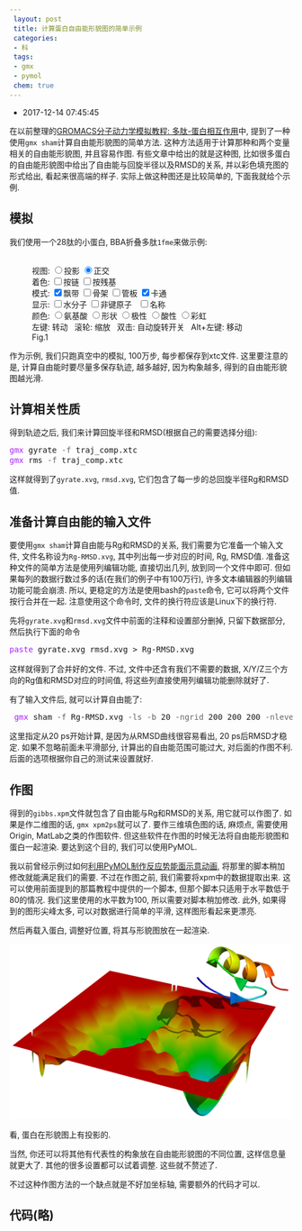 ```yaml
---
 layout: post
 title: 计算蛋白自由能形貌图的简单示例
 categories:
 - 科
 tags:
 - gmx
 - pymol
 chem: true
---
```


- 2017-12-14 07:45:45

在以前整理的[GROMACS分子动力学模拟教程: 多肽-蛋白相互作用](https://jerkwin.github.io/2017/10/20/GROMACS%E5%88%86%E5%AD%90%E5%8A%A8%E5%8A%9B%E5%AD%A6%E6%A8%A1%E6%8B%9F%E6%95%99%E7%A8%8B-%E5%A4%9A%E8%82%BD-%E8%9B%8B%E7%99%BD%E7%9B%B8%E4%BA%92%E4%BD%9C%E7%94%A8/)中, 提到了一种使用`gmx sham`计算自由能形貌图的简单方法. 这种方法适用于计算那种和两个变量相关的自由能形貌图, 并且容易作图. 有些文章中给出的就是这种图, 比如很多蛋白的自由能形貌图中给出了自由能与回旋半径以及RMSD的关系, 并以彩色填充图的形式给出, 看起来很高端的样子. 实际上做这种图还是比较简单的, 下面我就给个示例.

## 模拟

我们使用一个28肽的小蛋白, BBA折叠多肽`1fme`来做示例:

<figure><script>var Mol1=new ChemDoodle.TransformCanvas3D('Mol-1',642,396);Mol1.specs.shapes_color = '#fff';Mol1.specs.backgroundColor = 'black';Mol1.specs.compass_display = true;Mol1.specs.set3DRepresentation('Ball and Stick');Mol1.specs.projectionPerspective_3D = false;Mol1.specs.proteins_ribbonCartoonize = true;Mol1.handle = null;Mol1.timeout = 15;Mol1.specs.crystals_unitCellLineWidth = 1.5;Mol1.specs.nucleics_residueColor = 'rainbow';Mol1.specs.proteins_residueColor= 'rainbow';Mol1.startAnimation = ChemDoodle._AnimatorCanvas.prototype.startAnimation;Mol1.stopAnimation = ChemDoodle._AnimatorCanvas.prototype.stopAnimation;Mol1.isRunning = ChemDoodle._AnimatorCanvas.prototype.isRunning;Mol1.dblclick = ChemDoodle.RotatorCanvas.prototype.dblclick;Mol1.nextFrame = function(delta){var matrix = [];ChemDoodle.lib.mat4.identity(matrix);var change = delta*Math.PI/15000;ChemDoodle.lib.mat4.rotate(matrix,change,[1,0,0]);ChemDoodle.lib.mat4.rotate(matrix,change,[0,1,0]);ChemDoodle.lib.mat4.rotate(matrix,change,[0,0,1]);ChemDoodle.lib.mat4.multiply(this.rotationMatrix, matrix)};var Fmol='HEADER    DE NOVO PROTEIN                         16-AUG-00   1FME              \nTITLE     SOLUTION STRUCTURE OF FSD-EY, A NOVEL PEPTIDE ASSUMING A              \nTITLE    2 BETA-BETA-ALPHA FOLD                                                 \nCOMPND    MOL_ID: 1;                                                            \nCOMPND   2 MOLECULE: FSD-EY PEPTIDE;                                            \nCOMPND   3 CHAIN: A;                                                            \nCOMPND   4 ENGINEERED: YES                                                      \nSOURCE    MOL_ID: 1;                                                            \nSOURCE   2 SYNTHETIC: YES;                                                      \nSOURCE   3 OTHER_DETAILS: POINT MUTANT OF SEQUENCE GENERATED BY ORBIT           \nSOURCE   4 DESIGN PROCESS                                                       \nKEYWDS    BETA-BETA-ALPHA, ZINC FINGER, FSD-1, DESIGNED PROTEIN, DE             \nKEYWDS   2 NOVO PROTEIN                                                         \nEXPDTA    SOLUTION NMR                                                          \nNUMMDL    34                                                                    \nAUTHOR    C.A.SARISKY,S.L.MAYO                                                  \nREVDAT   2   24-FEB-09 1FME    1       VERSN                                    \nREVDAT   1   21-APR-01 1FME    0                                                \nJRNL        AUTH   C.A.SARISKY,S.L.MAYO                                         \nJRNL        TITL   THE BETA-BETA-ALPHA FOLD: EXPLORATIONS IN SEQUENCE           \nJRNL        TITL 2 SPACE.                                                       \nJRNL        REF    J.MOL.BIOL.                   V. 307  1411 2001              \nJRNL        REFN                   ISSN 0022-2836                               \nJRNL        PMID   11292351                                                     \nJRNL        DOI    10.1006/JMBI.2000.4345                                       \nREMARK   1                                                                      \nREMARK   2                                                                      \nREMARK   2 RESOLUTION. NOT APPLICABLE.                                          \nREMARK   3                                                                      \nREMARK   3 REFINEMENT.                                                          \nREMARK   3   PROGRAM     : X-PLOR 3.857                                         \nREMARK   3   AUTHORS     : BRUNGER                                              \nREMARK   3                                                                      \nREMARK   3  OTHER REFINEMENT REMARKS: NULL                                      \nREMARK   4                                                                      \nREMARK   4 1FME COMPLIES WITH FORMAT V. 3.15, 01-DEC-08                         \nREMARK 100                                                                      \nREMARK 100 THIS ENTRY HAS BEEN PROCESSED BY RCSB ON 25-AUG-00.                  \nREMARK 100 THE RCSB ID CODE IS RCSB011711.                                      \nREMARK 210                                                                      \nREMARK 210 EXPERIMENTAL DETAILS                                                 \nREMARK 210  EXPERIMENT TYPE                : NMR                                \nREMARK 210  TEMPERATURE           (KELVIN) : 280                                \nREMARK 210  PH                             : 5.0                                \nREMARK 210  IONIC STRENGTH                 : NULL                               \nREMARK 210  PRESSURE                       : AMBIENT                            \nREMARK 210  SAMPLE CONTENTS                : 2 MM PEPTIDE; 2 MM PEPTIDE         \nREMARK 210                                                                      \nREMARK 210  NMR EXPERIMENTS CONDUCTED      : 2D NOESY, DQF-COSY, TOCSY          \nREMARK 210  SPECTROMETER FIELD STRENGTH    : 600 MHZ                            \nREMARK 210  SPECTROMETER MODEL             : UNITYPLUS                          \nREMARK 210  SPECTROMETER MANUFACTURER      : VARIAN                             \nREMARK 210                                                                      \nREMARK 210  STRUCTURE DETERMINATION.                                            \nREMARK 210   SOFTWARE USED                 : ANSIG, VNMR 6.1                    \nREMARK 210   METHOD USED                   : X-PLOR: DISTANCE GEOMETRY,         \nREMARK 210                                   REFINEMENT                         \nREMARK 210                                                                      \nREMARK 210 CONFORMERS, NUMBER CALCULATED   : 49                                 \nREMARK 210 CONFORMERS, NUMBER SUBMITTED    : 34                                 \nREMARK 210 CONFORMERS, SELECTION CRITERIA  : STRUCTURES WITH THE LEAST          \nREMARK 210                                   RESTRAINT VIOLATIONS               \nREMARK 210                                                                      \nREMARK 210 BEST REPRESENTATIVE CONFORMER IN THIS ENSEMBLE : NULL                \nREMARK 210                                                                      \nREMARK 210 REMARK: NULL                                                         \nREMARK 215                                                                      \nREMARK 215 NMR STUDY                                                            \nREMARK 215 THE COORDINATES IN THIS ENTRY WERE GENERATED FROM SOLUTION           \nREMARK 215 NMR DATA.  PROTEIN DATA BANK CONVENTIONS REQUIRE THAT                \nREMARK 215 CRYST1 AND SCALE RECORDS BE INCLUDED, BUT THE VALUES ON              \nREMARK 215 THESE RECORDS ARE MEANINGLESS.                                       \nREMARK 500                                                                      \nREMARK 500 GEOMETRY AND STEREOCHEMISTRY                                         \nREMARK 500 SUBTOPIC: TORSION ANGLES                                             \nREMARK 500                                                                      \nREMARK 500 TORSION ANGLES OUTSIDE THE EXPECTED RAMACHANDRAN REGIONS:            \nREMARK 500 (M=MODEL NUMBER; RES=RESIDUE NAME; C=CHAIN IDENTIFIER;               \nREMARK 500 SSEQ=SEQUENCE NUMBER; I=INSERTION CODE).                             \nREMARK 500                                                                      \nREMARK 500 STANDARD TABLE:                                                      \nREMARK 500 FORMAT:(10X,I3,1X,A3,1X,A1,I4,A1,4X,F7.2,3X,F7.2)                    \nREMARK 500                                                                      \nREMARK 500 EXPECTED VALUES: GJ KLEYWEGT AND TA JONES (1996). PHI/PSI-           \nREMARK 500 CHOLOGY: RAMACHANDRAN REVISITED. STRUCTURE 4, 1395 - 1400            \nREMARK 500                                                                      \nREMARK 500  M RES CSSEQI        PSI       PHI                                   \nREMARK 500  1 TYR A   7      -68.79   -126.50                                   \nREMARK 500  1 LYS A   8       59.16   -118.77                                   \nREMARK 500  1 PHE A  21      -74.37    -68.42                                   \nREMARK 500  2 TYR A   3      153.35    -48.62                                   \nREMARK 500  2 THR A   4       31.46    -98.45                                   \nREMARK 500  2 TYR A   7      -68.65   -124.11                                   \nREMARK 500  2 LYS A   8       60.97   -115.62                                   \nREMARK 500  2 PHE A  21      -73.17    -64.51                                   \nREMARK 500  3 TYR A   3      154.82    -49.72                                   \nREMARK 500  3 TYR A   7      -64.92   -124.37                                   \nREMARK 500  3 PHE A  21      -73.89    -63.47                                   \nREMARK 500  4 TYR A   7      -77.44   -126.49                                   \nREMARK 500  4 LYS A   8       53.61   -109.76                                   \nREMARK 500  5 ASN A  14      121.44   -170.73                                   \nREMARK 500  5 PHE A  21      -74.56    -68.78                                   \nREMARK 500  6 PHE A  21      -75.78    -71.17                                   \nREMARK 500  8 TYR A   3      171.06    -50.29                                   \nREMARK 500  8 ASN A  14      130.87   -175.09                                   \nREMARK 500  8 GLU A  17      -70.07    -61.47                                   \nREMARK 500  9 THR A   4       54.14   -107.27                                   \nREMARK 500  9 ALA A   5     -162.36    -58.54                                   \nREMARK 500  9 LYS A   6      150.70    176.87                                   \nREMARK 500  9 TYR A   7      -44.05   -142.30                                   \nREMARK 500  9 PHE A  21      -73.79    -69.30                                   \nREMARK 500 10 GLN A   2     -164.24   -104.78                                   \nREMARK 500 10 TYR A   3      162.25    -47.30                                   \nREMARK 500 10 PHE A  21      -73.65    -64.74                                   \nREMARK 500 11 GLN A   2     -168.74   -108.92                                   \nREMARK 500 11 TYR A   3      162.88    -47.49                                   \nREMARK 500 11 PHE A  21      -74.66    -63.63                                   \nREMARK 500 12 THR A   4       42.82   -109.43                                   \nREMARK 500 12 PHE A  21      -73.10    -65.62                                   \nREMARK 500 13 TYR A   7      -63.24   -139.55                                   \nREMARK 500 14 TYR A   3      179.12    -54.52                                   \nREMARK 500 14 TYR A   7      -77.50   -125.41                                   \nREMARK 500 14 LYS A   8       54.48   -118.15                                   \nREMARK 500 14 PHE A  25      -96.24    -59.33                                   \nREMARK 500 14 LYS A  26      -70.10   -151.86                                   \nREMARK 500 15 TYR A   3      176.71    -51.74                                   \nREMARK 500 15 TYR A   7      -75.71   -125.79                                   \nREMARK 500 15 LYS A   8       55.95   -118.54                                   \nREMARK 500 15 PHE A  25      -95.04    -55.15                                   \nREMARK 500 15 LYS A  26      -62.25   -151.45                                   \nREMARK 500 16 TYR A   7      -54.50   -124.39                                   \nREMARK 500 16 PHE A  25      -93.56    -50.13                                   \nREMARK 500 16 LYS A  26      -65.71   -147.39                                   \nREMARK 500 17 TYR A   3      165.34    -49.53                                   \nREMARK 500 17 PHE A  21      -73.90    -69.56                                   \nREMARK 500 18 TYR A   3     -170.39    -69.44                                   \nREMARK 500 18 THR A   4      -71.39   -108.25                                   \nREMARK 500 18 ALA A   5      111.22     48.54                                   \nREMARK 500 18 TYR A   7      -79.24   -123.99                                   \nREMARK 500 18 LYS A   8       59.41   -113.07                                   \nREMARK 500 19 THR A   4      -77.67   -110.20                                   \nREMARK 500 19 ALA A   5      110.43     54.79                                   \nREMARK 500 19 ASN A  14      139.67   -170.77                                   \nREMARK 500 19 PHE A  21      -76.11    -66.02                                   \nREMARK 500 20 THR A   4      -75.10   -111.24                                   \nREMARK 500 20 ALA A   5      117.11     55.70                                   \nREMARK 500 20 ASN A  14      133.33   -175.45                                   \nREMARK 500 20 PHE A  21      -74.25    -67.02                                   \nREMARK 500 21 THR A   4       57.90   -108.52                                   \nREMARK 500 21 ALA A   5     -162.41    -59.06                                   \nREMARK 500 21 LYS A   6      142.76    176.04                                   \nREMARK 500 21 LYS A   8      -62.77     68.21                                   \nREMARK 500 21 PHE A  21      -73.93    -68.92                                   \nREMARK 500 21 PHE A  25       67.64   -111.10                                   \nREMARK 500 22 TYR A   3      160.13    -47.71                                   \nREMARK 500 22 PHE A  21      -74.24    -80.86                                   \nREMARK 500 22 PHE A  25      -92.15    -59.57                                   \nREMARK 500 22 LYS A  26      -63.85   -153.43                                   \nREMARK 500 23 GLN A   2     -156.06    -95.69                                   \nREMARK 500 23 TYR A   3      144.21    -28.40                                   \nREMARK 500 23 THR A   4       27.52   -158.19                                   \nREMARK 500 23 LYS A   8       57.95   -154.03                                   \nREMARK 500 23 PHE A  21      -74.17    -58.78                                   \nREMARK 500 24 PHE A  21      -73.64    -67.87                                   \nREMARK 500 24 PHE A  25      -91.95    -56.22                                   \nREMARK 500 24 LYS A  26      -62.34   -147.63                                   \nREMARK 500 25 GLN A   2     -156.19   -163.37                                   \nREMARK 500 25 TYR A   3      141.39    -25.25                                   \nREMARK 500 25 THR A   4       25.23   -156.18                                   \nREMARK 500 25 TYR A   7      -60.13   -126.70                                   \nREMARK 500 26 TYR A   3      171.80    -54.99                                   \nREMARK 500 26 ASN A  14      137.84   -171.23                                   \nREMARK 500 26 PHE A  25      -94.84    -49.00                                   \nREMARK 500 26 LYS A  26      -67.64   -152.13                                   \nREMARK 500 27 GLN A   2     -154.84   -158.76                                   \nREMARK 500 27 TYR A   3      137.47    -30.02                                   \nREMARK 500 27 THR A   4       25.71   -158.26                                   \nREMARK 500 27 LYS A   8       57.67   -154.21                                   \nREMARK 500 27 ARG A  13       30.52    -98.35                                   \nREMARK 500 27 PHE A  21      -73.44    -61.23                                   \nREMARK 500 27 PHE A  25       65.12   -102.85                                   \nREMARK 500 28 GLN A   2     -156.39   -161.05                                   \nREMARK 500 28 TYR A   3      137.87    -22.67                                   \nREMARK 500 28 THR A   4       24.11   -156.47                                   \nREMARK 500 28 TYR A   7      -68.03   -125.72                                   \nREMARK 500 28 LYS A   8       51.44   -108.08                                   \nREMARK 500 28 PHE A  21      -72.78    -60.26                                   \nREMARK 500 28 PHE A  25       47.62    -91.79                                   \nREMARK 500 29 GLN A   2     -157.44   -137.95                                   \nREMARK 500 29 TYR A   3      145.64    -27.26                                   \nREMARK 500 29 THR A   4       21.88   -155.81                                   \nREMARK 500 29 PHE A  21      -74.73    -72.18                                   \nREMARK 500 30 GLN A   2     -158.25     53.75                                   \nREMARK 500 30 TYR A   3      136.36    -15.23                                   \nREMARK 500 30 THR A   4       21.65   -153.65                                   \nREMARK 500 30 PHE A  21      -75.02    -62.59                                   \nREMARK 500 31 GLN A   2      174.12     55.23                                   \nREMARK 500 31 TYR A   3      175.57    -52.30                                   \nREMARK 500 31 PHE A  25      -98.38    -54.54                                   \nREMARK 500 31 LYS A  26      -46.86   -153.56                                   \nREMARK 500 32 GLN A   2     -157.81   -140.11                                   \nREMARK 500 32 TYR A   3      140.22    -21.01                                   \nREMARK 500 32 THR A   4       21.45   -155.27                                   \nREMARK 500 32 ALA A   5     -161.48    -62.34                                   \nREMARK 500 32 LYS A   6      -27.66   -177.55                                   \nREMARK 500 32 TYR A   7      -89.55     54.16                                   \nREMARK 500 32 LYS A   8      -60.46    -94.16                                   \nREMARK 500 33 TYR A   3     -155.39     30.54                                   \nREMARK 500 33 THR A   4       33.67     93.92                                   \nREMARK 500 33 TYR A   7      -67.93   -124.44                                   \nREMARK 500 34 TYR A   3     -155.48     29.90                                   \nREMARK 500 34 THR A   4       35.74     89.03                                   \nREMARK 500 34 PHE A  21      -73.10    -64.52                                   \nREMARK 500                                                                      \nREMARK 500 REMARK: NULL                                                         \nREMARK 500                                                                      \nREMARK 500 GEOMETRY AND STEREOCHEMISTRY                                         \nREMARK 500 SUBTOPIC: PLANAR GROUPS                                              \nREMARK 500                                                                      \nREMARK 500 PLANAR GROUPS IN THE FOLLOWING RESIDUES HAVE A TOTAL                 \nREMARK 500 RMS DISTANCE OF ALL ATOMS FROM THE BEST-FIT PLANE                    \nREMARK 500 BY MORE THAN AN EXPECTED VALUE OF 6*RMSD, WITH AN                    \nREMARK 500 RMSD 0.02 ANGSTROMS, OR AT LEAST ONE ATOM HAS                        \nREMARK 500 AN RMSD GREATER THAN THIS VALUE                                      \nREMARK 500 (M=MODEL NUMBER; RES=RESIDUE NAME; C=CHAIN IDENTIFIER;               \nREMARK 500 SSEQ=SEQUENCE NUMBER; I=INSERTION CODE).                             \nREMARK 500                                                                      \nREMARK 500  M RES CSSEQI        RMS     TYPE                                    \nREMARK 500  1 ARG A  10         0.29    SIDE_CHAIN                              \nREMARK 500  1 ARG A  13         0.32    SIDE_CHAIN                              \nREMARK 500  1 ARG A  19         0.21    SIDE_CHAIN                              \nREMARK 500  1 ARG A  28         0.32    SIDE_CHAIN                              \nREMARK 500  2 ARG A  10         0.26    SIDE_CHAIN                              \nREMARK 500  2 ARG A  13         0.25    SIDE_CHAIN                              \nREMARK 500  2 ARG A  19         0.29    SIDE_CHAIN                              \nREMARK 500  2 ARG A  28         0.21    SIDE_CHAIN                              \nREMARK 500  3 ARG A  10         0.28    SIDE_CHAIN                              \nREMARK 500  3 ARG A  13         0.30    SIDE_CHAIN                              \nREMARK 500  3 ARG A  19         0.29    SIDE_CHAIN                              \nREMARK 500  3 ARG A  28         0.21    SIDE_CHAIN                              \nREMARK 500  4 ARG A  10         0.22    SIDE_CHAIN                              \nREMARK 500  4 ARG A  13         0.24    SIDE_CHAIN                              \nREMARK 500  4 ARG A  19         0.20    SIDE_CHAIN                              \nREMARK 500  4 ARG A  28         0.29    SIDE_CHAIN                              \nREMARK 500  5 ARG A  10         0.31    SIDE_CHAIN                              \nREMARK 500  5 ARG A  13         0.23    SIDE_CHAIN                              \nREMARK 500  5 ARG A  19         0.31    SIDE_CHAIN                              \nREMARK 500  5 ARG A  28         0.31    SIDE_CHAIN                              \nREMARK 500  6 ARG A  10         0.28    SIDE_CHAIN                              \nREMARK 500  6 ARG A  13         0.21    SIDE_CHAIN                              \nREMARK 500  6 ARG A  19         0.23    SIDE_CHAIN                              \nREMARK 500  6 ARG A  28         0.23    SIDE_CHAIN                              \nREMARK 500  7 ARG A  10         0.28    SIDE_CHAIN                              \nREMARK 500  7 ARG A  13         0.26    SIDE_CHAIN                              \nREMARK 500  7 ARG A  19         0.28    SIDE_CHAIN                              \nREMARK 500  7 ARG A  28         0.32    SIDE_CHAIN                              \nREMARK 500  8 ARG A  10         0.22    SIDE_CHAIN                              \nREMARK 500  8 ARG A  13         0.30    SIDE_CHAIN                              \nREMARK 500  8 ARG A  19         0.29    SIDE_CHAIN                              \nREMARK 500  8 ARG A  28         0.28    SIDE_CHAIN                              \nREMARK 500  9 ARG A  10         0.21    SIDE_CHAIN                              \nREMARK 500  9 ARG A  13         0.29    SIDE_CHAIN                              \nREMARK 500  9 ARG A  19         0.32    SIDE_CHAIN                              \nREMARK 500  9 ARG A  28         0.28    SIDE_CHAIN                              \nREMARK 500 10 ARG A  10         0.29    SIDE_CHAIN                              \nREMARK 500 10 ARG A  13         0.31    SIDE_CHAIN                              \nREMARK 500 10 ARG A  19         0.23    SIDE_CHAIN                              \nREMARK 500 10 ARG A  28         0.31    SIDE_CHAIN                              \nREMARK 500 11 ARG A  10         0.32    SIDE_CHAIN                              \nREMARK 500 11 ARG A  13         0.27    SIDE_CHAIN                              \nREMARK 500 11 ARG A  19         0.21    SIDE_CHAIN                              \nREMARK 500 11 ARG A  28         0.32    SIDE_CHAIN                              \nREMARK 500 12 ARG A  10         0.30    SIDE_CHAIN                              \nREMARK 500 12 ARG A  13         0.32    SIDE_CHAIN                              \nREMARK 500 12 ARG A  19         0.30    SIDE_CHAIN                              \nREMARK 500 12 ARG A  28         0.32    SIDE_CHAIN                              \nREMARK 500 13 ARG A  10         0.21    SIDE_CHAIN                              \nREMARK 500 13 ARG A  13         0.27    SIDE_CHAIN                              \nREMARK 500 13 ARG A  19         0.23    SIDE_CHAIN                              \nREMARK 500 13 ARG A  28         0.22    SIDE_CHAIN                              \nREMARK 500 14 ARG A  10         0.27    SIDE_CHAIN                              \nREMARK 500 14 ARG A  13         0.23    SIDE_CHAIN                              \nREMARK 500 14 ARG A  19         0.22    SIDE_CHAIN                              \nREMARK 500 14 ARG A  28         0.32    SIDE_CHAIN                              \nREMARK 500 15 ARG A  10         0.28    SIDE_CHAIN                              \nREMARK 500 15 ARG A  13         0.25    SIDE_CHAIN                              \nREMARK 500 15 ARG A  19         0.32    SIDE_CHAIN                              \nREMARK 500 15 ARG A  28         0.29    SIDE_CHAIN                              \nREMARK 500 16 ARG A  10         0.21    SIDE_CHAIN                              \nREMARK 500 16 ARG A  13         0.27    SIDE_CHAIN                              \nREMARK 500 16 ARG A  19         0.32    SIDE_CHAIN                              \nREMARK 500 16 ARG A  28         0.22    SIDE_CHAIN                              \nREMARK 500 17 ARG A  10         0.23    SIDE_CHAIN                              \nREMARK 500 17 ARG A  13         0.23    SIDE_CHAIN                              \nREMARK 500 17 ARG A  19         0.28    SIDE_CHAIN                              \nREMARK 500 17 ARG A  28         0.26    SIDE_CHAIN                              \nREMARK 500 18 ARG A  10         0.21    SIDE_CHAIN                              \nREMARK 500 18 ARG A  13         0.21    SIDE_CHAIN                              \nREMARK 500 18 ARG A  19         0.31    SIDE_CHAIN                              \nREMARK 500 18 ARG A  28         0.21    SIDE_CHAIN                              \nREMARK 500 19 ARG A  10         0.32    SIDE_CHAIN                              \nREMARK 500 19 ARG A  13         0.24    SIDE_CHAIN                              \nREMARK 500 19 ARG A  19         0.32    SIDE_CHAIN                              \nREMARK 500 19 ARG A  28         0.30    SIDE_CHAIN                              \nREMARK 500 20 ARG A  10         0.30    SIDE_CHAIN                              \nREMARK 500 20 ARG A  13         0.32    SIDE_CHAIN                              \nREMARK 500 20 ARG A  19         0.20    SIDE_CHAIN                              \nREMARK 500 20 ARG A  28         0.23    SIDE_CHAIN                              \nREMARK 500 21 ARG A  10         0.31    SIDE_CHAIN                              \nREMARK 500 21 ARG A  13         0.23    SIDE_CHAIN                              \nREMARK 500 21 ARG A  19         0.30    SIDE_CHAIN                              \nREMARK 500 21 ARG A  28         0.24    SIDE_CHAIN                              \nREMARK 500 22 ARG A  10         0.32    SIDE_CHAIN                              \nREMARK 500 22 ARG A  13         0.27    SIDE_CHAIN                              \nREMARK 500 22 ARG A  19         0.31    SIDE_CHAIN                              \nREMARK 500 22 ARG A  28         0.29    SIDE_CHAIN                              \nREMARK 500 23 ARG A  10         0.29    SIDE_CHAIN                              \nREMARK 500 23 ARG A  13         0.32    SIDE_CHAIN                              \nREMARK 500 23 ARG A  19         0.28    SIDE_CHAIN                              \nREMARK 500 23 ARG A  28         0.27    SIDE_CHAIN                              \nREMARK 500 24 ARG A  10         0.25    SIDE_CHAIN                              \nREMARK 500 24 ARG A  13         0.23    SIDE_CHAIN                              \nREMARK 500 24 ARG A  19         0.27    SIDE_CHAIN                              \nREMARK 500 24 ARG A  28         0.32    SIDE_CHAIN                              \nREMARK 500 25 ARG A  10         0.28    SIDE_CHAIN                              \nREMARK 500 25 ARG A  13         0.30    SIDE_CHAIN                              \nREMARK 500 25 ARG A  19         0.32    SIDE_CHAIN                              \nREMARK 500 25 ARG A  28         0.30    SIDE_CHAIN                              \nREMARK 500 26 ARG A  10         0.23    SIDE_CHAIN                              \nREMARK 500 26 ARG A  13         0.25    SIDE_CHAIN                              \nREMARK 500 26 ARG A  19         0.28    SIDE_CHAIN                              \nREMARK 500 26 ARG A  28         0.31    SIDE_CHAIN                              \nREMARK 500 27 ARG A  10         0.24    SIDE_CHAIN                              \nREMARK 500 27 ARG A  13         0.29    SIDE_CHAIN                              \nREMARK 500 27 ARG A  19         0.32    SIDE_CHAIN                              \nREMARK 500 27 ARG A  28         0.28    SIDE_CHAIN                              \nREMARK 500 28 ARG A  10         0.32    SIDE_CHAIN                              \nREMARK 500 28 ARG A  13         0.32    SIDE_CHAIN                              \nREMARK 500 28 ARG A  19         0.25    SIDE_CHAIN                              \nREMARK 500 28 ARG A  28         0.26    SIDE_CHAIN                              \nREMARK 500 29 ARG A  10         0.27    SIDE_CHAIN                              \nREMARK 500 29 ARG A  13         0.30    SIDE_CHAIN                              \nREMARK 500 29 ARG A  19         0.28    SIDE_CHAIN                              \nREMARK 500 29 ARG A  28         0.23    SIDE_CHAIN                              \nREMARK 500 30 ARG A  10         0.32    SIDE_CHAIN                              \nREMARK 500 30 ARG A  13         0.23    SIDE_CHAIN                              \nREMARK 500 30 ARG A  19         0.31    SIDE_CHAIN                              \nREMARK 500 30 ARG A  28         0.27    SIDE_CHAIN                              \nREMARK 500 31 ARG A  10         0.32    SIDE_CHAIN                              \nREMARK 500 31 ARG A  13         0.27    SIDE_CHAIN                              \nREMARK 500 31 ARG A  19         0.29    SIDE_CHAIN                              \nREMARK 500 31 ARG A  28         0.25    SIDE_CHAIN                              \nREMARK 500 32 ARG A  10         0.26    SIDE_CHAIN                              \nREMARK 500 32 ARG A  13         0.22    SIDE_CHAIN                              \nREMARK 500 32 ARG A  19         0.31    SIDE_CHAIN                              \nREMARK 500 32 ARG A  28         0.30    SIDE_CHAIN                              \nREMARK 500 33 ARG A  10         0.32    SIDE_CHAIN                              \nREMARK 500 33 ARG A  13         0.27    SIDE_CHAIN                              \nREMARK 500 33 ARG A  19         0.25    SIDE_CHAIN                              \nREMARK 500 33 ARG A  28         0.26    SIDE_CHAIN                              \nREMARK 500 34 ARG A  10         0.29    SIDE_CHAIN                              \nREMARK 500 34 ARG A  13         0.30    SIDE_CHAIN                              \nREMARK 500 34 ARG A  19         0.31    SIDE_CHAIN                              \nREMARK 500 34 ARG A  28         0.28    SIDE_CHAIN                              \nREMARK 500                                                                      \nREMARK 500 REMARK: NULL                                                         \nDBREF  1FME A    1    28  PDB    1FME     1FME             1     28             \nSEQRES   1 A   28  GLU GLN TYR THR ALA LYS TYR LYS GLY ARG THR PHE ARG          \nSEQRES   2 A   28  ASN GLU LYS GLU LEU ARG ASP PHE ILE GLU LYS PHE LYS          \nSEQRES   3 A   28  GLY ARG                                                      \nHELIX    1   1 ASN A   14  PHE A   25  1                                  12    \nSHEET    1   A 2 ALA A   5  LYS A   6  0                                        \nSHEET    2   A 2 THR A  11  PHE A  12 -1  N  PHE A  12   O  ALA A   5           \nCRYST1    1.000    1.000    1.000  90.00  90.00  90.00 P 1           1          \nORIGX1      1.000000  0.000000  0.000000        0.00000                         \nORIGX2      0.000000  1.000000  0.000000        0.00000                         \nORIGX3      0.000000  0.000000  1.000000        0.00000                         \nSCALE1      1.000000  0.000000  0.000000        0.00000                         \nSCALE2      0.000000  1.000000  0.000000        0.00000                         \nSCALE3      0.000000  0.000000  1.000000        0.00000                         \nMODEL        1                                                                  \nATOM      1  N   GLU A   1     -14.196   7.703   4.296  1.00  0.00           N  \nATOM      2  CA  GLU A   1     -13.829   6.504   3.488  1.00  0.00           C  \nATOM      3  C   GLU A   1     -12.882   6.904   2.352  1.00  0.00           C  \nATOM      4  O   GLU A   1     -13.313   7.259   1.271  1.00  0.00           O  \nATOM      5  CB  GLU A   1     -15.154   5.986   2.925  1.00  0.00           C  \nATOM      6  CG  GLU A   1     -15.153   4.456   2.939  1.00  0.00           C  \nATOM      7  CD  GLU A   1     -15.672   3.955   4.287  1.00  0.00           C  \nATOM      8  OE1 GLU A   1     -15.276   4.514   5.297  1.00  0.00           O  \nATOM      9  OE2 GLU A   1     -16.456   3.020   4.288  1.00  0.00           O  \nATOM     10  H1  GLU A   1     -14.723   7.404   5.141  1.00  0.00           H  \nATOM     11  H2  GLU A   1     -14.788   8.339   3.723  1.00  0.00           H  \nATOM     12  H3  GLU A   1     -13.332   8.203   4.588  1.00  0.00           H  \nATOM     13  HA  GLU A   1     -13.374   5.753   4.113  1.00  0.00           H  \nATOM     14  HB2 GLU A   1     -15.969   6.351   3.533  1.00  0.00           H  \nATOM     15  HB3 GLU A   1     -15.276   6.336   1.911  1.00  0.00           H  \nATOM     16  HG2 GLU A   1     -15.791   4.090   2.148  1.00  0.00           H  \nATOM     17  HG3 GLU A   1     -14.146   4.095   2.786  1.00  0.00           H  \nATOM     18  N   GLN A   2     -11.596   6.846   2.593  1.00  0.00           N  \nATOM     19  CA  GLN A   2     -10.613   7.221   1.531  1.00  0.00           C  \nATOM     20  C   GLN A   2     -10.538   6.120   0.469  1.00  0.00           C  \nATOM     21  O   GLN A   2     -11.281   5.159   0.507  1.00  0.00           O  \nATOM     22  CB  GLN A   2      -9.270   7.360   2.255  1.00  0.00           C  \nATOM     23  CG  GLN A   2      -8.419   8.445   1.575  1.00  0.00           C  \nATOM     24  CD  GLN A   2      -8.134   9.580   2.563  1.00  0.00           C  \nATOM     25  OE1 GLN A   2      -6.993   9.933   2.789  1.00  0.00           O  \nATOM     26  NE2 GLN A   2      -9.131  10.170   3.164  1.00  0.00           N  \nATOM     27  H   GLN A   2     -11.278   6.556   3.474  1.00  0.00           H  \nATOM     28  HA  GLN A   2     -10.887   8.161   1.079  1.00  0.00           H  \nATOM     29  HB2 GLN A   2      -9.448   7.628   3.287  1.00  0.00           H  \nATOM     30  HB3 GLN A   2      -8.744   6.419   2.215  1.00  0.00           H  \nATOM     31  HG2 GLN A   2      -7.484   8.012   1.249  1.00  0.00           H  \nATOM     32  HG3 GLN A   2      -8.947   8.841   0.719  1.00  0.00           H  \nATOM     33 HE21 GLN A   2     -10.051   9.886   2.982  1.00  0.00           H  \nATOM     34 HE22 GLN A   2      -8.960  10.898   3.797  1.00  0.00           H  \nATOM     35  N   TYR A   3      -9.646   6.258  -0.481  1.00  0.00           N  \nATOM     36  CA  TYR A   3      -9.515   5.226  -1.559  1.00  0.00           C  \nATOM     37  C   TYR A   3      -9.305   3.829  -0.971  1.00  0.00           C  \nATOM     38  O   TYR A   3      -8.779   3.671   0.115  1.00  0.00           O  \nATOM     39  CB  TYR A   3      -8.310   5.647  -2.405  1.00  0.00           C  \nATOM     40  CG  TYR A   3      -7.109   5.903  -1.529  1.00  0.00           C  \nATOM     41  CD1 TYR A   3      -6.471   4.847  -0.869  1.00  0.00           C  \nATOM     42  CD2 TYR A   3      -6.643   7.209  -1.378  1.00  0.00           C  \nATOM     43  CE1 TYR A   3      -5.364   5.106  -0.061  1.00  0.00           C  \nATOM     44  CE2 TYR A   3      -5.538   7.467  -0.570  1.00  0.00           C  \nATOM     45  CZ  TYR A   3      -4.896   6.416   0.090  1.00  0.00           C  \nATOM     46  OH  TYR A   3      -3.803   6.671   0.889  1.00  0.00           O  \nATOM     47  H   TYR A   3      -9.063   7.046  -0.494  1.00  0.00           H  \nATOM     48  HA  TYR A   3     -10.391   5.232  -2.170  1.00  0.00           H  \nATOM     49  HB2 TYR A   3      -8.077   4.866  -3.113  1.00  0.00           H  \nATOM     50  HB3 TYR A   3      -8.557   6.552  -2.937  1.00  0.00           H  \nATOM     51  HD1 TYR A   3      -6.829   3.833  -0.981  1.00  0.00           H  \nATOM     52  HD2 TYR A   3      -7.137   8.022  -1.889  1.00  0.00           H  \nATOM     53  HE1 TYR A   3      -4.873   4.297   0.447  1.00  0.00           H  \nATOM     54  HE2 TYR A   3      -5.182   8.475  -0.454  1.00  0.00           H  \nATOM     55  HH  TYR A   3      -4.102   7.182   1.645  1.00  0.00           H  \nATOM     56  N   THR A   4      -9.719   2.816  -1.690  1.00  0.00           N  \nATOM     57  CA  THR A   4      -9.557   1.419  -1.196  1.00  0.00           C  \nATOM     58  C   THR A   4      -8.535   0.673  -2.059  1.00  0.00           C  \nATOM     59  O   THR A   4      -8.743  -0.461  -2.445  1.00  0.00           O  \nATOM     60  CB  THR A   4     -10.946   0.787  -1.336  1.00  0.00           C  \nATOM     61  OG1 THR A   4     -11.486   1.125  -2.606  1.00  0.00           O  \nATOM     62  CG2 THR A   4     -11.871   1.309  -0.232  1.00  0.00           C  \nATOM     63  H   THR A   4     -10.141   2.979  -2.559  1.00  0.00           H  \nATOM     64  HA  THR A   4      -9.253   1.416  -0.161  1.00  0.00           H  \nATOM     65  HB  THR A   4     -10.863  -0.285  -1.255  1.00  0.00           H  \nATOM     66  HG1 THR A   4     -11.537   0.322  -3.130  1.00  0.00           H  \nATOM     67 HG21 THR A   4     -11.313   1.936   0.448  1.00  0.00           H  \nATOM     68 HG22 THR A   4     -12.289   0.474   0.311  1.00  0.00           H  \nATOM     69 HG23 THR A   4     -12.671   1.884  -0.676  1.00  0.00           H  \nATOM     70  N   ALA A   5      -7.431   1.309  -2.365  1.00  0.00           N  \nATOM     71  CA  ALA A   5      -6.376   0.662  -3.210  1.00  0.00           C  \nATOM     72  C   ALA A   5      -6.018  -0.724  -2.683  1.00  0.00           C  \nATOM     73  O   ALA A   5      -5.727  -0.879  -1.525  1.00  0.00           O  \nATOM     74  CB  ALA A   5      -5.150   1.563  -3.080  1.00  0.00           C  \nATOM     75  H   ALA A   5      -7.297   2.222  -2.044  1.00  0.00           H  \nATOM     76  HA  ALA A   5      -6.690   0.615  -4.236  1.00  0.00           H  \nATOM     77  HB1 ALA A   5      -5.459   2.557  -2.801  1.00  0.00           H  \nATOM     78  HB2 ALA A   5      -4.628   1.595  -4.025  1.00  0.00           H  \nATOM     79  HB3 ALA A   5      -4.489   1.159  -2.316  1.00  0.00           H  \nATOM     80  N   LYS A   6      -6.002  -1.715  -3.525  1.00  0.00           N  \nATOM     81  CA  LYS A   6      -5.621  -3.082  -3.057  1.00  0.00           C  \nATOM     82  C   LYS A   6      -4.348  -3.527  -3.770  1.00  0.00           C  \nATOM     83  O   LYS A   6      -4.149  -3.252  -4.939  1.00  0.00           O  \nATOM     84  CB  LYS A   6      -6.793  -4.004  -3.395  1.00  0.00           C  \nATOM     85  CG  LYS A   6      -7.202  -3.833  -4.861  1.00  0.00           C  \nATOM     86  CD  LYS A   6      -7.597  -5.193  -5.460  1.00  0.00           C  \nATOM     87  CE  LYS A   6      -9.078  -5.181  -5.849  1.00  0.00           C  \nATOM     88  NZ  LYS A   6      -9.092  -4.834  -7.297  1.00  0.00           N  \nATOM     89  H   LYS A   6      -6.215  -1.559  -4.467  1.00  0.00           H  \nATOM     90  HA  LYS A   6      -5.460  -3.073  -1.990  1.00  0.00           H  \nATOM     91  HB2 LYS A   6      -6.496  -5.028  -3.222  1.00  0.00           H  \nATOM     92  HB3 LYS A   6      -7.631  -3.760  -2.759  1.00  0.00           H  \nATOM     93  HG2 LYS A   6      -8.038  -3.152  -4.916  1.00  0.00           H  \nATOM     94  HG3 LYS A   6      -6.371  -3.426  -5.416  1.00  0.00           H  \nATOM     95  HD2 LYS A   6      -6.997  -5.383  -6.339  1.00  0.00           H  \nATOM     96  HD3 LYS A   6      -7.425  -5.975  -4.734  1.00  0.00           H  \nATOM     97  HE2 LYS A   6      -9.516  -6.157  -5.690  1.00  0.00           H  \nATOM     98  HE3 LYS A   6      -9.611  -4.431  -5.284  1.00  0.00           H  \nATOM     99  HZ1 LYS A   6     -10.075  -4.762  -7.627  1.00  0.00           H  \nATOM    100  HZ2 LYS A   6      -8.597  -5.574  -7.835  1.00  0.00           H  \nATOM    101  HZ3 LYS A   6      -8.613  -3.922  -7.440  1.00  0.00           H  \nATOM    102  N   TYR A   7      -3.479  -4.197  -3.064  1.00  0.00           N  \nATOM    103  CA  TYR A   7      -2.198  -4.652  -3.679  1.00  0.00           C  \nATOM    104  C   TYR A   7      -2.015  -6.158  -3.475  1.00  0.00           C  \nATOM    105  O   TYR A   7      -2.084  -6.931  -4.412  1.00  0.00           O  \nATOM    106  CB  TYR A   7      -1.117  -3.858  -2.948  1.00  0.00           C  \nATOM    107  CG  TYR A   7      -1.118  -2.455  -3.461  1.00  0.00           C  \nATOM    108  CD1 TYR A   7      -2.152  -1.589  -3.106  1.00  0.00           C  \nATOM    109  CD2 TYR A   7      -0.084  -2.022  -4.286  1.00  0.00           C  \nATOM    110  CE1 TYR A   7      -2.155  -0.278  -3.578  1.00  0.00           C  \nATOM    111  CE2 TYR A   7      -0.076  -0.713  -4.762  1.00  0.00           C  \nATOM    112  CZ  TYR A   7      -1.113   0.167  -4.409  1.00  0.00           C  \nATOM    113  OH  TYR A   7      -1.107   1.464  -4.879  1.00  0.00           O  \nATOM    114  H   TYR A   7      -3.666  -4.392  -2.123  1.00  0.00           H  \nATOM    115  HA  TYR A   7      -2.179  -4.405  -4.728  1.00  0.00           H  \nATOM    116  HB2 TYR A   7      -1.318  -3.841  -1.890  1.00  0.00           H  \nATOM    117  HB3 TYR A   7      -0.154  -4.299  -3.125  1.00  0.00           H  \nATOM    118  HD1 TYR A   7      -2.949  -1.935  -2.468  1.00  0.00           H  \nATOM    119  HD2 TYR A   7       0.709  -2.702  -4.555  1.00  0.00           H  \nATOM    120  HE1 TYR A   7      -2.953   0.398  -3.287  1.00  0.00           H  \nATOM    121  HE2 TYR A   7       0.731  -0.383  -5.395  1.00  0.00           H  \nATOM    122  HH  TYR A   7      -2.007   1.693  -5.125  1.00  0.00           H  \nATOM    123  N   LYS A   8      -1.794  -6.578  -2.256  1.00  0.00           N  \nATOM    124  CA  LYS A   8      -1.617  -8.034  -1.979  1.00  0.00           C  \nATOM    125  C   LYS A   8      -2.715  -8.510  -1.023  1.00  0.00           C  \nATOM    126  O   LYS A   8      -2.443  -8.993   0.061  1.00  0.00           O  \nATOM    127  CB  LYS A   8      -0.240  -8.151  -1.323  1.00  0.00           C  \nATOM    128  CG  LYS A   8       0.808  -8.472  -2.391  1.00  0.00           C  \nATOM    129  CD  LYS A   8       0.652  -9.925  -2.842  1.00  0.00           C  \nATOM    130  CE  LYS A   8       1.289 -10.854  -1.806  1.00  0.00           C  \nATOM    131  NZ  LYS A   8       0.671 -12.187  -2.052  1.00  0.00           N  \nATOM    132  H   LYS A   8      -1.751  -5.933  -1.520  1.00  0.00           H  \nATOM    133  HA  LYS A   8      -1.642  -8.600  -2.896  1.00  0.00           H  \nATOM    134  HB2 LYS A   8       0.010  -7.217  -0.841  1.00  0.00           H  \nATOM    135  HB3 LYS A   8      -0.256  -8.943  -0.590  1.00  0.00           H  \nATOM    136  HG2 LYS A   8       0.671  -7.814  -3.238  1.00  0.00           H  \nATOM    137  HG3 LYS A   8       1.796  -8.328  -1.980  1.00  0.00           H  \nATOM    138  HD2 LYS A   8      -0.398 -10.160  -2.942  1.00  0.00           H  \nATOM    139  HD3 LYS A   8       1.144 -10.062  -3.794  1.00  0.00           H  \nATOM    140  HE2 LYS A   8       2.359 -10.900  -1.951  1.00  0.00           H  \nATOM    141  HE3 LYS A   8       1.057 -10.518  -0.807  1.00  0.00           H  \nATOM    142  HZ1 LYS A   8      -0.361 -12.117  -1.946  1.00  0.00           H  \nATOM    143  HZ2 LYS A   8       1.045 -12.874  -1.365  1.00  0.00           H  \nATOM    144  HZ3 LYS A   8       0.898 -12.502  -3.016  1.00  0.00           H  \nATOM    145  N   GLY A   9      -3.954  -8.363  -1.417  1.00  0.00           N  \nATOM    146  CA  GLY A   9      -5.080  -8.789  -0.537  1.00  0.00           C  \nATOM    147  C   GLY A   9      -5.175  -7.832   0.651  1.00  0.00           C  \nATOM    148  O   GLY A   9      -5.590  -8.208   1.731  1.00  0.00           O  \nATOM    149  H   GLY A   9      -4.142  -7.963  -2.292  1.00  0.00           H  \nATOM    150  HA2 GLY A   9      -6.004  -8.766  -1.099  1.00  0.00           H  \nATOM    151  HA3 GLY A   9      -4.899  -9.790  -0.177  1.00  0.00           H  \nATOM    152  N   ARG A  10      -4.785  -6.595   0.458  1.00  0.00           N  \nATOM    153  CA  ARG A  10      -4.842  -5.602   1.571  1.00  0.00           C  \nATOM    154  C   ARG A  10      -5.215  -4.223   1.028  1.00  0.00           C  \nATOM    155  O   ARG A  10      -4.428  -3.589   0.348  1.00  0.00           O  \nATOM    156  CB  ARG A  10      -3.424  -5.563   2.144  1.00  0.00           C  \nATOM    157  CG  ARG A  10      -3.028  -6.951   2.654  1.00  0.00           C  \nATOM    158  CD  ARG A  10      -1.692  -6.857   3.394  1.00  0.00           C  \nATOM    159  NE  ARG A  10      -1.225  -8.264   3.530  1.00  0.00           N  \nATOM    160  CZ  ARG A  10      -0.891  -8.731   4.702  1.00  0.00           C  \nATOM    161  NH1 ARG A  10       0.174  -8.280   5.307  1.00  0.00           N  \nATOM    162  NH2 ARG A  10      -1.622  -9.653   5.268  1.00  0.00           N  \nATOM    163  H   ARG A  10      -4.452  -6.321  -0.420  1.00  0.00           H  \nATOM    164  HA  ARG A  10      -5.541  -5.915   2.329  1.00  0.00           H  \nATOM    165  HB2 ARG A  10      -2.733  -5.250   1.371  1.00  0.00           H  \nATOM    166  HB3 ARG A  10      -3.387  -4.859   2.962  1.00  0.00           H  \nATOM    167  HG2 ARG A  10      -3.790  -7.318   3.326  1.00  0.00           H  \nATOM    168  HG3 ARG A  10      -2.928  -7.627   1.819  1.00  0.00           H  \nATOM    169  HD2 ARG A  10      -0.984  -6.279   2.816  1.00  0.00           H  \nATOM    170  HD3 ARG A  10      -1.831  -6.418   4.369  1.00  0.00           H  \nATOM    171  HE  ARG A  10      -1.167  -8.838   2.739  1.00  0.00           H  \nATOM    172 HH11 ARG A  10       0.735  -7.576   4.873  1.00  0.00           H  \nATOM    173 HH12 ARG A  10       0.428  -8.640   6.205  1.00  0.00           H  \nATOM    174 HH21 ARG A  10      -2.437 -10.000   4.804  1.00  0.00           H  \nATOM    175 HH22 ARG A  10      -1.366 -10.012   6.166  1.00  0.00           H  \nATOM    176  N   THR A  11      -6.396  -3.744   1.330  1.00  0.00           N  \nATOM    177  CA  THR A  11      -6.793  -2.394   0.833  1.00  0.00           C  \nATOM    178  C   THR A  11      -5.968  -1.326   1.561  1.00  0.00           C  \nATOM    179  O   THR A  11      -5.609  -1.495   2.712  1.00  0.00           O  \nATOM    180  CB  THR A  11      -8.276  -2.240   1.172  1.00  0.00           C  \nATOM    181  OG1 THR A  11      -9.006  -3.320   0.606  1.00  0.00           O  \nATOM    182  CG2 THR A  11      -8.791  -0.914   0.601  1.00  0.00           C  \nATOM    183  H   THR A  11      -7.011  -4.266   1.887  1.00  0.00           H  \nATOM    184  HA  THR A  11      -6.651  -2.336  -0.237  1.00  0.00           H  \nATOM    185  HB  THR A  11      -8.404  -2.240   2.244  1.00  0.00           H  \nATOM    186  HG1 THR A  11      -9.706  -3.559   1.217  1.00  0.00           H  \nATOM    187 HG21 THR A  11      -9.487  -0.470   1.297  1.00  0.00           H  \nATOM    188 HG22 THR A  11      -9.287  -1.097  -0.339  1.00  0.00           H  \nATOM    189 HG23 THR A  11      -7.959  -0.238   0.443  1.00  0.00           H  \nATOM    190  N   PHE A  12      -5.665  -0.234   0.908  1.00  0.00           N  \nATOM    191  CA  PHE A  12      -4.864   0.839   1.567  1.00  0.00           C  \nATOM    192  C   PHE A  12      -5.720   2.089   1.765  1.00  0.00           C  \nATOM    193  O   PHE A  12      -6.276   2.630   0.829  1.00  0.00           O  \nATOM    194  CB  PHE A  12      -3.688   1.110   0.620  1.00  0.00           C  \nATOM    195  CG  PHE A  12      -2.703  -0.015   0.763  1.00  0.00           C  \nATOM    196  CD1 PHE A  12      -2.930  -1.198   0.069  1.00  0.00           C  \nATOM    197  CD2 PHE A  12      -1.572   0.121   1.579  1.00  0.00           C  \nATOM    198  CE1 PHE A  12      -2.031  -2.263   0.188  1.00  0.00           C  \nATOM    199  CE2 PHE A  12      -0.666  -0.942   1.697  1.00  0.00           C  \nATOM    200  CZ  PHE A  12      -0.899  -2.136   1.003  1.00  0.00           C  \nATOM    201  H   PHE A  12      -5.965  -0.120  -0.018  1.00  0.00           H  \nATOM    202  HA  PHE A  12      -4.490   0.490   2.517  1.00  0.00           H  \nATOM    203  HB2 PHE A  12      -4.035   1.151  -0.411  1.00  0.00           H  \nATOM    204  HB3 PHE A  12      -3.214   2.042   0.885  1.00  0.00           H  \nATOM    205  HD1 PHE A  12      -3.801  -1.281  -0.568  1.00  0.00           H  \nATOM    206  HD2 PHE A  12      -1.401   1.040   2.120  1.00  0.00           H  \nATOM    207  HE1 PHE A  12      -2.217  -3.186  -0.337  1.00  0.00           H  \nATOM    208  HE2 PHE A  12       0.215  -0.840   2.313  1.00  0.00           H  \nATOM    209  HZ  PHE A  12      -0.203  -2.957   1.091  1.00  0.00           H  \nATOM    210  N   ARG A  13      -5.832   2.540   2.986  1.00  0.00           N  \nATOM    211  CA  ARG A  13      -6.647   3.755   3.277  1.00  0.00           C  \nATOM    212  C   ARG A  13      -5.750   4.832   3.885  1.00  0.00           C  \nATOM    213  O   ARG A  13      -6.164   5.593   4.739  1.00  0.00           O  \nATOM    214  CB  ARG A  13      -7.697   3.294   4.289  1.00  0.00           C  \nATOM    215  CG  ARG A  13      -9.002   4.058   4.057  1.00  0.00           C  \nATOM    216  CD  ARG A  13      -9.889   3.271   3.090  1.00  0.00           C  \nATOM    217  NE  ARG A  13     -10.468   2.171   3.910  1.00  0.00           N  \nATOM    218  CZ  ARG A  13     -11.553   2.376   4.605  1.00  0.00           C  \nATOM    219  NH1 ARG A  13     -12.723   2.235   4.045  1.00  0.00           N  \nATOM    220  NH2 ARG A  13     -11.468   2.722   5.862  1.00  0.00           N  \nATOM    221  H   ARG A  13      -5.375   2.077   3.719  1.00  0.00           H  \nATOM    222  HA  ARG A  13      -7.125   4.116   2.381  1.00  0.00           H  \nATOM    223  HB2 ARG A  13      -7.873   2.234   4.168  1.00  0.00           H  \nATOM    224  HB3 ARG A  13      -7.342   3.489   5.290  1.00  0.00           H  \nATOM    225  HG2 ARG A  13      -9.516   4.185   4.999  1.00  0.00           H  \nATOM    226  HG3 ARG A  13      -8.781   5.026   3.634  1.00  0.00           H  \nATOM    227  HD2 ARG A  13     -10.674   3.906   2.701  1.00  0.00           H  \nATOM    228  HD3 ARG A  13      -9.299   2.862   2.285  1.00  0.00           H  \nATOM    229  HE  ARG A  13     -10.033   1.293   3.929  1.00  0.00           H  \nATOM    230 HH11 ARG A  13     -12.788   1.970   3.083  1.00  0.00           H  \nATOM    231 HH12 ARG A  13     -13.555   2.393   4.577  1.00  0.00           H  \nATOM    232 HH21 ARG A  13     -10.571   2.829   6.290  1.00  0.00           H  \nATOM    233 HH22 ARG A  13     -12.299   2.879   6.394  1.00  0.00           H  \nATOM    234  N   ASN A  14      -4.519   4.889   3.449  1.00  0.00           N  \nATOM    235  CA  ASN A  14      -3.569   5.905   3.992  1.00  0.00           C  \nATOM    236  C   ASN A  14      -2.334   5.998   3.094  1.00  0.00           C  \nATOM    237  O   ASN A  14      -1.704   5.003   2.785  1.00  0.00           O  \nATOM    238  CB  ASN A  14      -3.188   5.383   5.378  1.00  0.00           C  \nATOM    239  CG  ASN A  14      -3.025   6.559   6.341  1.00  0.00           C  \nATOM    240  OD1 ASN A  14      -3.961   6.946   7.011  1.00  0.00           O  \nATOM    241  ND2 ASN A  14      -1.866   7.149   6.438  1.00  0.00           N  \nATOM    242  H   ASN A  14      -4.217   4.258   2.760  1.00  0.00           H  \nATOM    243  HA  ASN A  14      -4.050   6.866   4.078  1.00  0.00           H  \nATOM    244  HB2 ASN A  14      -3.964   4.724   5.741  1.00  0.00           H  \nATOM    245  HB3 ASN A  14      -2.256   4.841   5.315  1.00  0.00           H  \nATOM    246 HD21 ASN A  14      -1.111   6.836   5.898  1.00  0.00           H  \nATOM    247 HD22 ASN A  14      -1.750   7.903   7.052  1.00  0.00           H  \nATOM    248  N   GLU A  15      -1.991   7.185   2.667  1.00  0.00           N  \nATOM    249  CA  GLU A  15      -0.800   7.354   1.778  1.00  0.00           C  \nATOM    250  C   GLU A  15       0.469   6.873   2.490  1.00  0.00           C  \nATOM    251  O   GLU A  15       1.371   6.340   1.872  1.00  0.00           O  \nATOM    252  CB  GLU A  15      -0.721   8.855   1.489  1.00  0.00           C  \nATOM    253  CG  GLU A  15      -0.269   9.077   0.045  1.00  0.00           C  \nATOM    254  CD  GLU A  15       0.523  10.382  -0.048  1.00  0.00           C  \nATOM    255  OE1 GLU A  15       1.362  10.603   0.809  1.00  0.00           O  \nATOM    256  OE2 GLU A  15       0.279  11.135  -0.975  1.00  0.00           O  \nATOM    257  H   GLU A  15      -2.522   7.968   2.928  1.00  0.00           H  \nATOM    258  HA  GLU A  15      -0.941   6.811   0.857  1.00  0.00           H  \nATOM    259  HB2 GLU A  15      -1.697   9.300   1.634  1.00  0.00           H  \nATOM    260  HB3 GLU A  15      -0.012   9.315   2.162  1.00  0.00           H  \nATOM    261  HG2 GLU A  15       0.354   8.251  -0.267  1.00  0.00           H  \nATOM    262  HG3 GLU A  15      -1.135   9.137  -0.598  1.00  0.00           H  \nATOM    263  N   LYS A  16       0.545   7.060   3.784  1.00  0.00           N  \nATOM    264  CA  LYS A  16       1.753   6.619   4.545  1.00  0.00           C  \nATOM    265  C   LYS A  16       1.980   5.119   4.366  1.00  0.00           C  \nATOM    266  O   LYS A  16       3.094   4.656   4.212  1.00  0.00           O  \nATOM    267  CB  LYS A  16       1.451   6.940   6.009  1.00  0.00           C  \nATOM    268  CG  LYS A  16       2.737   6.830   6.832  1.00  0.00           C  \nATOM    269  CD  LYS A  16       2.398   6.393   8.259  1.00  0.00           C  \nATOM    270  CE  LYS A  16       3.484   5.447   8.776  1.00  0.00           C  \nATOM    271  NZ  LYS A  16       2.754   4.433   9.586  1.00  0.00           N  \nATOM    272  H   LYS A  16      -0.192   7.495   4.255  1.00  0.00           H  \nATOM    273  HA  LYS A  16       2.607   7.164   4.220  1.00  0.00           H  \nATOM    274  HB2 LYS A  16       1.058   7.943   6.085  1.00  0.00           H  \nATOM    275  HB3 LYS A  16       0.724   6.237   6.387  1.00  0.00           H  \nATOM    276  HG2 LYS A  16       3.394   6.102   6.376  1.00  0.00           H  \nATOM    277  HG3 LYS A  16       3.229   7.791   6.858  1.00  0.00           H  \nATOM    278  HD2 LYS A  16       2.344   7.263   8.898  1.00  0.00           H  \nATOM    279  HD3 LYS A  16       1.446   5.882   8.265  1.00  0.00           H  \nATOM    280  HE2 LYS A  16       3.994   4.974   7.948  1.00  0.00           H  \nATOM    281  HE3 LYS A  16       4.185   5.981   9.398  1.00  0.00           H  \nATOM    282  HZ1 LYS A  16       3.417   3.699   9.906  1.00  0.00           H  \nATOM    283  HZ2 LYS A  16       2.008   3.998   9.005  1.00  0.00           H  \nATOM    284  HZ3 LYS A  16       2.325   4.892  10.414  1.00  0.00           H  \nATOM    285  N   GLU A  17       0.920   4.370   4.386  1.00  0.00           N  \nATOM    286  CA  GLU A  17       1.030   2.887   4.218  1.00  0.00           C  \nATOM    287  C   GLU A  17       1.435   2.550   2.782  1.00  0.00           C  \nATOM    288  O   GLU A  17       2.432   1.897   2.540  1.00  0.00           O  \nATOM    289  CB  GLU A  17      -0.372   2.347   4.510  1.00  0.00           C  \nATOM    290  CG  GLU A  17      -0.665   2.465   6.005  1.00  0.00           C  \nATOM    291  CD  GLU A  17       0.266   1.532   6.784  1.00  0.00           C  \nATOM    292  OE1 GLU A  17       0.483   0.423   6.324  1.00  0.00           O  \nATOM    293  OE2 GLU A  17       0.746   1.944   7.827  1.00  0.00           O  \nATOM    294  H   GLU A  17       0.047   4.789   4.511  1.00  0.00           H  \nATOM    295  HA  GLU A  17       1.739   2.476   4.919  1.00  0.00           H  \nATOM    296  HB2 GLU A  17      -1.100   2.920   3.954  1.00  0.00           H  \nATOM    297  HB3 GLU A  17      -0.428   1.311   4.214  1.00  0.00           H  \nATOM    298  HG2 GLU A  17      -0.504   3.485   6.323  1.00  0.00           H  \nATOM    299  HG3 GLU A  17      -1.690   2.185   6.192  1.00  0.00           H  \nATOM    300  N   LEU A  18       0.656   2.993   1.830  1.00  0.00           N  \nATOM    301  CA  LEU A  18       0.963   2.712   0.391  1.00  0.00           C  \nATOM    302  C   LEU A  18       2.375   3.187   0.038  1.00  0.00           C  \nATOM    303  O   LEU A  18       3.118   2.493  -0.632  1.00  0.00           O  \nATOM    304  CB  LEU A  18      -0.099   3.496  -0.395  1.00  0.00           C  \nATOM    305  CG  LEU A  18      -0.416   2.797  -1.723  1.00  0.00           C  \nATOM    306  CD1 LEU A  18      -0.950   1.376  -1.466  1.00  0.00           C  \nATOM    307  CD2 LEU A  18      -1.476   3.609  -2.475  1.00  0.00           C  \nATOM    308  H   LEU A  18      -0.142   3.511   2.064  1.00  0.00           H  \nATOM    309  HA  LEU A  18       0.872   1.659   0.193  1.00  0.00           H  \nATOM    310  HB2 LEU A  18      -1.000   3.565   0.196  1.00  0.00           H  \nATOM    311  HB3 LEU A  18       0.271   4.491  -0.597  1.00  0.00           H  \nATOM    312  HG  LEU A  18       0.478   2.747  -2.318  1.00  0.00           H  \nATOM    313 HD11 LEU A  18      -0.814   1.123  -0.438  1.00  0.00           H  \nATOM    314 HD12 LEU A  18      -0.413   0.662  -2.077  1.00  0.00           H  \nATOM    315 HD13 LEU A  18      -2.001   1.331  -1.706  1.00  0.00           H  \nATOM    316 HD21 LEU A  18      -2.346   3.735  -1.847  1.00  0.00           H  \nATOM    317 HD22 LEU A  18      -1.756   3.087  -3.378  1.00  0.00           H  \nATOM    318 HD23 LEU A  18      -1.073   4.578  -2.729  1.00  0.00           H  \nATOM    319  N   ARG A  19       2.756   4.351   0.493  1.00  0.00           N  \nATOM    320  CA  ARG A  19       4.129   4.857   0.190  1.00  0.00           C  \nATOM    321  C   ARG A  19       5.183   3.920   0.792  1.00  0.00           C  \nATOM    322  O   ARG A  19       6.327   3.919   0.379  1.00  0.00           O  \nATOM    323  CB  ARG A  19       4.206   6.239   0.841  1.00  0.00           C  \nATOM    324  CG  ARG A  19       3.398   7.243   0.014  1.00  0.00           C  \nATOM    325  CD  ARG A  19       4.332   7.990  -0.940  1.00  0.00           C  \nATOM    326  NE  ARG A  19       3.492   8.312  -2.126  1.00  0.00           N  \nATOM    327  CZ  ARG A  19       3.911   8.009  -3.324  1.00  0.00           C  \nATOM    328  NH1 ARG A  19       4.462   6.846  -3.549  1.00  0.00           N  \nATOM    329  NH2 ARG A  19       3.781   8.868  -4.297  1.00  0.00           N  \nATOM    330  H   ARG A  19       2.142   4.886   1.039  1.00  0.00           H  \nATOM    331  HA  ARG A  19       4.270   4.944  -0.874  1.00  0.00           H  \nATOM    332  HB2 ARG A  19       3.803   6.187   1.842  1.00  0.00           H  \nATOM    333  HB3 ARG A  19       5.236   6.557   0.883  1.00  0.00           H  \nATOM    334  HG2 ARG A  19       2.644   6.717  -0.555  1.00  0.00           H  \nATOM    335  HG3 ARG A  19       2.920   7.951   0.675  1.00  0.00           H  \nATOM    336  HD2 ARG A  19       4.693   8.898  -0.477  1.00  0.00           H  \nATOM    337  HD3 ARG A  19       5.156   7.360  -1.231  1.00  0.00           H  \nATOM    338  HE  ARG A  19       2.627   8.753  -2.007  1.00  0.00           H  \nATOM    339 HH11 ARG A  19       4.562   6.188  -2.802  1.00  0.00           H  \nATOM    340 HH12 ARG A  19       4.782   6.614  -4.467  1.00  0.00           H  \nATOM    341 HH21 ARG A  19       3.361   9.759  -4.125  1.00  0.00           H  \nATOM    342 HH22 ARG A  19       4.100   8.636  -5.216  1.00  0.00           H  \nATOM    343  N   ASP A  20       4.807   3.123   1.766  1.00  0.00           N  \nATOM    344  CA  ASP A  20       5.785   2.188   2.395  1.00  0.00           C  \nATOM    345  C   ASP A  20       5.599   0.769   1.846  1.00  0.00           C  \nATOM    346  O   ASP A  20       6.535  -0.006   1.791  1.00  0.00           O  \nATOM    347  CB  ASP A  20       5.466   2.230   3.890  1.00  0.00           C  \nATOM    348  CG  ASP A  20       6.623   1.613   4.678  1.00  0.00           C  \nATOM    349  OD1 ASP A  20       7.761   1.903   4.347  1.00  0.00           O  \nATOM    350  OD2 ASP A  20       6.351   0.862   5.600  1.00  0.00           O  \nATOM    351  H   ASP A  20       3.882   3.142   2.086  1.00  0.00           H  \nATOM    352  HA  ASP A  20       6.794   2.527   2.225  1.00  0.00           H  \nATOM    353  HB2 ASP A  20       5.325   3.256   4.199  1.00  0.00           H  \nATOM    354  HB3 ASP A  20       4.563   1.669   4.082  1.00  0.00           H  \nATOM    355  N   PHE A  21       4.399   0.422   1.443  1.00  0.00           N  \nATOM    356  CA  PHE A  21       4.159  -0.951   0.898  1.00  0.00           C  \nATOM    357  C   PHE A  21       4.866  -1.132  -0.452  1.00  0.00           C  \nATOM    358  O   PHE A  21       5.866  -1.815  -0.552  1.00  0.00           O  \nATOM    359  CB  PHE A  21       2.644  -1.080   0.725  1.00  0.00           C  \nATOM    360  CG  PHE A  21       2.364  -2.455   0.180  1.00  0.00           C  \nATOM    361  CD1 PHE A  21       2.350  -3.536   1.053  1.00  0.00           C  \nATOM    362  CD2 PHE A  21       2.149  -2.647  -1.189  1.00  0.00           C  \nATOM    363  CE1 PHE A  21       2.110  -4.827   0.567  1.00  0.00           C  \nATOM    364  CE2 PHE A  21       1.910  -3.935  -1.681  1.00  0.00           C  \nATOM    365  CZ  PHE A  21       1.887  -5.027  -0.801  1.00  0.00           C  \nATOM    366  H   PHE A  21       3.659   1.063   1.498  1.00  0.00           H  \nATOM    367  HA  PHE A  21       4.496  -1.702   1.602  1.00  0.00           H  \nATOM    368  HB2 PHE A  21       2.165  -0.961   1.678  1.00  0.00           H  \nATOM    369  HB3 PHE A  21       2.271  -0.334   0.047  1.00  0.00           H  \nATOM    370  HD1 PHE A  21       2.538  -3.370   2.103  1.00  0.00           H  \nATOM    371  HD2 PHE A  21       2.171  -1.802  -1.867  1.00  0.00           H  \nATOM    372  HE1 PHE A  21       2.093  -5.666   1.247  1.00  0.00           H  \nATOM    373  HE2 PHE A  21       1.748  -4.089  -2.736  1.00  0.00           H  \nATOM    374  HZ  PHE A  21       1.702  -6.021  -1.179  1.00  0.00           H  \nATOM    375  N   ILE A  22       4.332  -0.536  -1.495  1.00  0.00           N  \nATOM    376  CA  ILE A  22       4.937  -0.668  -2.861  1.00  0.00           C  \nATOM    377  C   ILE A  22       6.448  -0.403  -2.800  1.00  0.00           C  \nATOM    378  O   ILE A  22       7.225  -0.980  -3.537  1.00  0.00           O  \nATOM    379  CB  ILE A  22       4.230   0.391  -3.714  1.00  0.00           C  \nATOM    380  CG1 ILE A  22       2.755   0.011  -3.863  1.00  0.00           C  \nATOM    381  CG2 ILE A  22       4.863   0.434  -5.107  1.00  0.00           C  \nATOM    382  CD1 ILE A  22       1.887   0.886  -2.968  1.00  0.00           C  \nATOM    383  H   ILE A  22       3.521  -0.008  -1.377  1.00  0.00           H  \nATOM    384  HA  ILE A  22       4.730  -1.648  -3.270  1.00  0.00           H  \nATOM    385  HB  ILE A  22       4.317   1.359  -3.242  1.00  0.00           H  \nATOM    386 HG12 ILE A  22       2.455   0.145  -4.888  1.00  0.00           H  \nATOM    387 HG13 ILE A  22       2.622  -1.020  -3.582  1.00  0.00           H  \nATOM    388 HG21 ILE A  22       4.292   1.096  -5.739  1.00  0.00           H  \nATOM    389 HG22 ILE A  22       4.857  -0.560  -5.525  1.00  0.00           H  \nATOM    390 HG23 ILE A  22       5.879   0.790  -5.030  1.00  0.00           H  \nATOM    391 HD11 ILE A  22       1.555   0.309  -2.116  1.00  0.00           H  \nATOM    392 HD12 ILE A  22       1.027   1.226  -3.526  1.00  0.00           H  \nATOM    393 HD13 ILE A  22       2.456   1.737  -2.628  1.00  0.00           H  \nATOM    394  N   GLU A  23       6.851   0.463  -1.911  1.00  0.00           N  \nATOM    395  CA  GLU A  23       8.304   0.776  -1.772  1.00  0.00           C  \nATOM    396  C   GLU A  23       9.036  -0.436  -1.197  1.00  0.00           C  \nATOM    397  O   GLU A  23      10.184  -0.688  -1.516  1.00  0.00           O  \nATOM    398  CB  GLU A  23       8.372   1.958  -0.802  1.00  0.00           C  \nATOM    399  CG  GLU A  23       9.792   2.527  -0.785  1.00  0.00           C  \nATOM    400  CD  GLU A  23       9.846   3.737   0.148  1.00  0.00           C  \nATOM    401  OE1 GLU A  23       9.504   3.580   1.309  1.00  0.00           O  \nATOM    402  OE2 GLU A  23      10.227   4.800  -0.313  1.00  0.00           O  \nATOM    403  H   GLU A  23       6.190   0.901  -1.329  1.00  0.00           H  \nATOM    404  HA  GLU A  23       8.724   1.053  -2.725  1.00  0.00           H  \nATOM    405  HB2 GLU A  23       7.679   2.724  -1.120  1.00  0.00           H  \nATOM    406  HB3 GLU A  23       8.108   1.624   0.191  1.00  0.00           H  \nATOM    407  HG2 GLU A  23      10.478   1.770  -0.435  1.00  0.00           H  \nATOM    408  HG3 GLU A  23      10.070   2.832  -1.783  1.00  0.00           H  \nATOM    409  N   LYS A  24       8.373  -1.193  -0.361  1.00  0.00           N  \nATOM    410  CA  LYS A  24       9.014  -2.402   0.232  1.00  0.00           C  \nATOM    411  C   LYS A  24       8.798  -3.604  -0.687  1.00  0.00           C  \nATOM    412  O   LYS A  24       9.740  -4.241  -1.117  1.00  0.00           O  \nATOM    413  CB  LYS A  24       8.309  -2.613   1.573  1.00  0.00           C  \nATOM    414  CG  LYS A  24       9.198  -2.096   2.708  1.00  0.00           C  \nATOM    415  CD  LYS A  24      10.424  -3.005   2.855  1.00  0.00           C  \nATOM    416  CE  LYS A  24      11.664  -2.155   3.138  1.00  0.00           C  \nATOM    417  NZ  LYS A  24      11.492  -1.677   4.538  1.00  0.00           N  \nATOM    418  H   LYS A  24       7.447  -0.970  -0.130  1.00  0.00           H  \nATOM    419  HA  LYS A  24      10.068  -2.232   0.388  1.00  0.00           H  \nATOM    420  HB2 LYS A  24       7.371  -2.075   1.576  1.00  0.00           H  \nATOM    421  HB3 LYS A  24       8.119  -3.666   1.719  1.00  0.00           H  \nATOM    422  HG2 LYS A  24       9.517  -1.089   2.483  1.00  0.00           H  \nATOM    423  HG3 LYS A  24       8.638  -2.099   3.631  1.00  0.00           H  \nATOM    424  HD2 LYS A  24      10.264  -3.692   3.674  1.00  0.00           H  \nATOM    425  HD3 LYS A  24      10.573  -3.563   1.943  1.00  0.00           H  \nATOM    426  HE2 LYS A  24      12.559  -2.756   3.050  1.00  0.00           H  \nATOM    427  HE3 LYS A  24      11.707  -1.314   2.463  1.00  0.00           H  \nATOM    428  HZ1 LYS A  24      10.620  -1.117   4.609  1.00  0.00           H  \nATOM    429  HZ2 LYS A  24      12.307  -1.087   4.804  1.00  0.00           H  \nATOM    430  HZ3 LYS A  24      11.431  -2.494   5.178  1.00  0.00           H  \nATOM    431  N   PHE A  25       7.561  -3.914  -0.997  1.00  0.00           N  \nATOM    432  CA  PHE A  25       7.279  -5.066  -1.891  1.00  0.00           C  \nATOM    433  C   PHE A  25       7.367  -4.635  -3.359  1.00  0.00           C  \nATOM    434  O   PHE A  25       6.438  -4.814  -4.124  1.00  0.00           O  \nATOM    435  CB  PHE A  25       5.858  -5.511  -1.541  1.00  0.00           C  \nATOM    436  CG  PHE A  25       5.548  -6.806  -2.249  1.00  0.00           C  \nATOM    437  CD1 PHE A  25       6.396  -7.911  -2.098  1.00  0.00           C  \nATOM    438  CD2 PHE A  25       4.411  -6.902  -3.059  1.00  0.00           C  \nATOM    439  CE1 PHE A  25       6.105  -9.111  -2.758  1.00  0.00           C  \nATOM    440  CE2 PHE A  25       4.121  -8.102  -3.719  1.00  0.00           C  \nATOM    441  CZ  PHE A  25       4.967  -9.207  -3.568  1.00  0.00           C  \nATOM    442  H   PHE A  25       6.822  -3.389  -0.641  1.00  0.00           H  \nATOM    443  HA  PHE A  25       7.969  -5.858  -1.688  1.00  0.00           H  \nATOM    444  HB2 PHE A  25       5.777  -5.654  -0.473  1.00  0.00           H  \nATOM    445  HB3 PHE A  25       5.155  -4.753  -1.857  1.00  0.00           H  \nATOM    446  HD1 PHE A  25       7.274  -7.835  -1.475  1.00  0.00           H  \nATOM    447  HD2 PHE A  25       3.760  -6.048  -3.173  1.00  0.00           H  \nATOM    448  HE1 PHE A  25       6.758  -9.964  -2.642  1.00  0.00           H  \nATOM    449  HE2 PHE A  25       3.243  -8.175  -4.343  1.00  0.00           H  \nATOM    450  HZ  PHE A  25       4.743 -10.132  -4.077  1.00  0.00           H  \nATOM    451  N   LYS A  26       8.480  -4.069  -3.753  1.00  0.00           N  \nATOM    452  CA  LYS A  26       8.638  -3.621  -5.173  1.00  0.00           C  \nATOM    453  C   LYS A  26       8.589  -4.815  -6.130  1.00  0.00           C  \nATOM    454  O   LYS A  26       8.310  -4.667  -7.304  1.00  0.00           O  \nATOM    455  CB  LYS A  26      10.009  -2.945  -5.233  1.00  0.00           C  \nATOM    456  CG  LYS A  26       9.861  -1.461  -4.890  1.00  0.00           C  \nATOM    457  CD  LYS A  26      11.141  -0.719  -5.279  1.00  0.00           C  \nATOM    458  CE  LYS A  26      11.003  -0.172  -6.701  1.00  0.00           C  \nATOM    459  NZ  LYS A  26      12.333   0.423  -7.013  1.00  0.00           N  \nATOM    460  H   LYS A  26       9.210  -3.937  -3.115  1.00  0.00           H  \nATOM    461  HA  LYS A  26       7.871  -2.917  -5.424  1.00  0.00           H  \nATOM    462  HB2 LYS A  26      10.672  -3.415  -4.522  1.00  0.00           H  \nATOM    463  HB3 LYS A  26      10.417  -3.045  -6.227  1.00  0.00           H  \nATOM    464  HG2 LYS A  26       9.024  -1.048  -5.435  1.00  0.00           H  \nATOM    465  HG3 LYS A  26       9.691  -1.351  -3.830  1.00  0.00           H  \nATOM    466  HD2 LYS A  26      11.305   0.099  -4.592  1.00  0.00           H  \nATOM    467  HD3 LYS A  26      11.979  -1.397  -5.235  1.00  0.00           H  \nATOM    468  HE2 LYS A  26      10.776  -0.974  -7.390  1.00  0.00           H  \nATOM    469  HE3 LYS A  26      10.239   0.588  -6.740  1.00  0.00           H  \nATOM    470  HZ1 LYS A  26      13.043  -0.332  -7.088  1.00  0.00           H  \nATOM    471  HZ2 LYS A  26      12.603   1.083  -6.255  1.00  0.00           H  \nATOM    472  HZ3 LYS A  26      12.279   0.936  -7.916  1.00  0.00           H  \nATOM    473  N   GLY A  27       8.860  -5.990  -5.635  1.00  0.00           N  \nATOM    474  CA  GLY A  27       8.835  -7.203  -6.505  1.00  0.00           C  \nATOM    475  C   GLY A  27      10.264  -7.573  -6.904  1.00  0.00           C  \nATOM    476  O   GLY A  27      10.838  -6.984  -7.802  1.00  0.00           O  \nATOM    477  H   GLY A  27       9.080  -6.076  -4.688  1.00  0.00           H  \nATOM    478  HA2 GLY A  27       8.386  -8.025  -5.966  1.00  0.00           H  \nATOM    479  HA3 GLY A  27       8.259  -6.996  -7.394  1.00  0.00           H  \nATOM    480  N   ARG A  28      10.840  -8.543  -6.242  1.00  0.00           N  \nATOM    481  CA  ARG A  28      12.235  -8.961  -6.575  1.00  0.00           C  \nATOM    482  C   ARG A  28      12.327 -10.487  -6.649  1.00  0.00           C  \nATOM    483  O   ARG A  28      12.544 -10.995  -7.736  1.00  0.00           O  \nATOM    484  CB  ARG A  28      13.092  -8.426  -5.427  1.00  0.00           C  \nATOM    485  CG  ARG A  28      13.395  -6.945  -5.660  1.00  0.00           C  \nATOM    486  CD  ARG A  28      13.831  -6.298  -4.343  1.00  0.00           C  \nATOM    487  NE  ARG A  28      14.930  -5.364  -4.714  1.00  0.00           N  \nATOM    488  CZ  ARG A  28      15.256  -4.388  -3.912  1.00  0.00           C  \nATOM    489  NH1 ARG A  28      16.102  -4.596  -2.941  1.00  0.00           N  \nATOM    490  NH2 ARG A  28      14.735  -3.203  -4.079  1.00  0.00           N  \nATOM    491  OXT ARG A  28      12.177 -11.121  -5.618  1.00  0.00           O  \nATOM    492  H   ARG A  28      10.354  -8.999  -5.523  1.00  0.00           H  \nATOM    493  HA  ARG A  28      12.549  -8.518  -7.506  1.00  0.00           H  \nATOM    494  HB2 ARG A  28      12.558  -8.543  -4.495  1.00  0.00           H  \nATOM    495  HB3 ARG A  28      14.019  -8.978  -5.383  1.00  0.00           H  \nATOM    496  HG2 ARG A  28      14.188  -6.850  -6.389  1.00  0.00           H  \nATOM    497  HG3 ARG A  28      12.509  -6.450  -6.026  1.00  0.00           H  \nATOM    498  HD2 ARG A  28      13.006  -5.756  -3.901  1.00  0.00           H  \nATOM    499  HD3 ARG A  28      14.199  -7.048  -3.659  1.00  0.00           H  \nATOM    500  HE  ARG A  28      15.410  -5.482  -5.561  1.00  0.00           H  \nATOM    501 HH11 ARG A  28      16.502  -5.505  -2.811  1.00  0.00           H  \nATOM    502 HH12 ARG A  28      16.352  -3.848  -2.326  1.00  0.00           H  \nATOM    503 HH21 ARG A  28      14.087  -3.043  -4.824  1.00  0.00           H  \nATOM    504 HH22 ARG A  28      14.984  -2.456  -3.464  1.00  0.00           H  \nTER     505      ARG A  28                                                      \nENDMDL                                                                          \n';Mol1.loadMolecule(ChemDoodle.readPDB(Fmol, 1));Mol1.startAnimation();Mol1.stopAnimation();var resType = 'amino';function setDisp1(obj){Mol1.specs["proteins_display"+obj.value]=obj.checked;Mol1.repaint()}function setProj1(yesPers){Mol1.specs.projectionPerspective_3D=yesPers;Mol1.setupScene();Mol1.repaint()}function setColor1(obj){Mol1.specs.proteins_residueColor=resType=obj.value;Mol1.repaint()}function resColor1(obj){this.checked ? Mol1.specs.proteins_residueColor=resType : Mol1.specs.proteins_residueColor='none';Mol1.repaint()}</script><br><span class="meta">视图: <input type="radio" name="group2" onclick="setProj1(true)">投影 <input type="radio" name="group2" onclick="setProj1(false)" checked="">正交<br>着色: <input type="checkbox" onclick="Mol1.specs.macro_colorByChain=this.checked;Mol1.repaint()">按链 <input type="checkbox" onclick="resColor1(this)">按残基<br>模式: <input type="checkbox" value="Ribbon" checked="" onclick="setDisp1(this)">飘带 <input type="checkbox" value="Backbone"  onclick="setDisp1(this)">骨架 <input type="checkbox" value="PipePlank" onclick="setDisp1(this)">管板 <input type="checkbox" checked="" onclick="Mol1.specs.proteins_ribbonCartoonize=this.checked;Mol1.repaint()">卡通<br>显示: <input type="checkbox" onclick="Mol1.specs.macro_showWater=this.checked;Mol1.repaint()">水分子 <input type="checkbox" onclick="Mol1.specs.atoms_nonBondedAsStars_3D=this.checked;Mol1.repaint()">非键原子&nbsp;&nbsp; <input type="checkbox" onclick="Mol1.specs.atoms_displayLabels_3D=this.checked;Mol1.repaint()">名称<br>颜色: <input type="radio" value="amino" name="radio2" onclick="setColor1(this)">氨基酸 <input type="radio" value="shapely" name="radio2" onclick="setColor1(this)">形状 <input type="radio" value="polarity" name="radio2" onclick="setColor1(this)">极性 <input type="radio" value="acidity" name="radio2" onclick="setColor1(this)">酸性 <input type="radio" value="rainbow" name="radio2" onclick="setColor1(this)">彩虹<br>左键: 转动&nbsp;&nbsp; 滚轮: 缩放&nbsp;&nbsp; 双击: 自动旋转开关&nbsp;&nbsp; Alt+左键: 移动</span><br><figurecaption>Fig.1</figurecaption></figure>

作为示例, 我们只跑真空中的模拟, 100万步, 每步都保存到xtc文件. 这里要注意的是, 计算自由能时要尽量多保存轨迹, 越多越好, 因为构象越多, 得到的自由能形貌图越光滑.

## 计算相关性质

得到轨迹之后, 我们来计算回旋半径和RMSD(根据自己的需要选择分组):

<div class="highlight"><pre style="line-height:125%"><span style="color:#A2F">gmx</span> gyrate <span style="color:#666">-f</span> traj_comp.xtc
<span style="color:#A2F">gmx</span> rms <span style="color:#666">-f</span> traj_comp.xtc
</pre></div>

这样就得到了`gyrate.xvg`, `rmsd.xvg`, 它们包含了每一步的总回旋半径Rg和RMSD值.

## 准备计算自由能的输入文件

要使用`gmx sham`计算自由能与Rg和RMSD的关系, 我们需要为它准备一个输入文件, 文件名称设为`Rg-RMSD.xvg`, 其中列出每一步对应的时间, Rg, RMSD值. 准备这种文件的简单方法是使用列编辑功能, 直接切出几列, 放到同一个文件中即可. 但如果每列的数据行数过多的话(在我们的例子中有100万行), 许多文本编辑器的列编辑功能可能会崩溃. 所以, 更稳定的方法是使用bash的`paste`命令, 它可以将两个文件按行合并在一起. 注意使用这个命令时, 文件的换行符应该是Linux下的换行符.

先将`gyrate.xvg`和`rmsd.xvg`文件中前面的注释和设置部分删掉, 只留下数据部分, 然后执行下面的命令

<div class="highlight"><pre style="line-height:125%"><span style="color:#A2F">paste</span> gyrate.xvg rmsd.xvg > Rg-RMSD.xvg
</pre></div>

这样就得到了合并好的文件. 不过, 文件中还含有我们不需要的数据, X/Y/Z三个方向的Rg值和RMSD对应的时间值, 将这些列直接使用列编辑功能删除就好了.

有了输入文件后, 就可以计算自由能了:

<div class="highlight"><pre style="line-height:125%"> <span style="color:#A2F">gmx</span> sham <span style="color:#666">-f</span> Rg-RMSD.xvg <span style="color:#666">-ls</span> <span style="color:#666">-b</span> 20 <span style="color:#666">-ngrid</span> 200 200 200 <span style="color:#666">-nlevels</span> 100
</pre></div>

这里指定从20 ps开始计算, 是因为从RMSD曲线很容易看出, 20 ps后RMSD才稳定. 如果不忽略前面未平滑部分, 计算出的自由能范围可能过大, 对后面的作图不利. 后面的选项根据你自己的测试来设置就好.

## 作图

得到的`gibbs.xpm`文件就包含了自由能与Rg和RMSD的关系, 用它就可以作图了. 如果是作二维图的话, `gmx xpm2ps`就可以了. 要作三维填色图的话, 麻烦点, 需要使用Origin, MatLab之类的作图软件. 但这些软件在作图的时候无法将自由能形貌图和蛋白一起渲染. 要达到这个目的, 我们可以使用PyMOL.

我以前曾经示例过如何[利用PyMOL制作反应势能面示意动画](https://jerkwin.github.io/2013/04/18/%E5%88%A9%E7%94%A8PyMOL%E5%88%B6%E4%BD%9C%E5%8F%8D%E5%BA%94%E5%8A%BF%E8%83%BD%E9%9D%A2%E7%A4%BA%E6%84%8F%E5%8A%A8%E7%94%BB/), 将那里的脚本稍加修改就能满足我们的需要. 不过在作图之前, 我们需要将xpm中的数据提取出来. 这可以使用前面提到的那篇教程中提供的一个脚本, 但那个脚本只适用于水平数低于80的情况. 我们这里使用的水平数为100, 所以需要对脚本稍加修改. 此外, 如果得到的图形尖峰太多, 可以对数据进行简单的平滑, 这样图形看起来更漂亮.

然后再载入蛋白, 调整好位置, 将其与形貌图放在一起渲染.

![](/pic/2016/gibbs.png)

看, 蛋白在形貌图上有投影的.

当然, 你还可以将其他有代表性的构象放在自由能形貌图的不同位置, 这样信息量就更大了. 其他的很多设置都可以试着调整. 这些就不赘述了.

不过这种作图方法的一个缺点就是不好加坐标轴, 需要额外的代码才可以.

## 代码(略)

